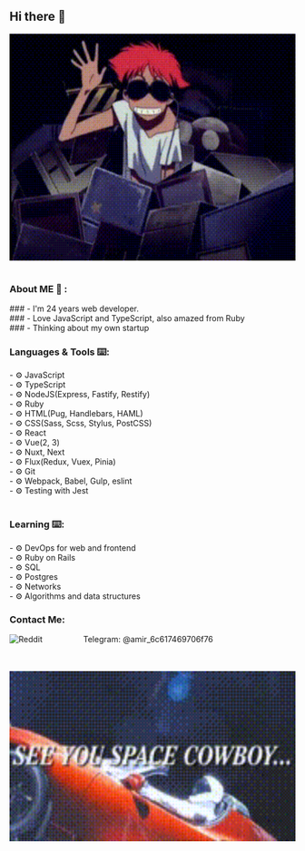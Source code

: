 <h2>Hi there 👋</h2>

<div align="center">
<img height="400" width="100%" alt="GIF" align="center" src="./assets/cowboy-bebop-ed.gif">
</div>

</br>
<h3>About ME 💬 :</h3>
### - I'm 24 years web developer.</br>
### - Love JavaScript and TypeScript, also amazed from Ruby</br>
### - Thinking about my own startup

<h3>Languages & Tools ⌨️:</h3>
- ⚙️ JavaScript</br>
- ⚙️ TypeScript</br>
- ⚙️ NodeJS(Express, Fastify, Restify)</br>
- ⚙️ Ruby</br>
- ⚙️ HTML(Pug, Handlebars, HAML)</br>
- ⚙️ CSS(Sass, Scss, Stylus, PostCSS)</br>
- ⚙️ React</br>
- ⚙️ Vue(2, 3)</br>
- ⚙️ Nuxt, Next</br>
- ⚙️ Flux(Redux, Vuex, Pinia)</br>
- ⚙️ Git</br>
- ⚙️ Webpack, Babel, Gulp, eslint</br>
- ⚙️ Testing with Jest</br>

</br>
<h3>Learning ⌨️:</h3>
- ⚙️ DevOps for web and frontend</br>
- ⚙️ Ruby on Rails</br>
- ⚙️ SQL</br>
- ⚙️ Postgres</br>
- ⚙️ Networks</br>
- ⚙️ Algorithms and data structures
</br>

<h3>Contact Me:</h3>
<p>
Telegram:
<img align="left" alt=" Reddit" width="130" hight="100" src="https://texterra.ru/upload/iblock/478/51h85qin2ayij6u9odq0xk4rtm6w5ta4/anons.webp" />
@amir_6c617469706f76
</p>
</br>
</br>

<div align="center">
<img height="300" width="100%" alt="GIF" align="center" src="./assets/see-you-space-cowboy.gif">
</div>
